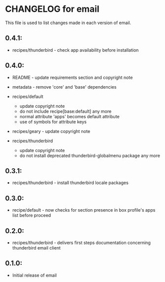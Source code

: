 # CHANGELOG for email

This file is used to list changes made in each version of email.

## 0.4.1:

* recipes/thunderbird - check app availability before installation

## 0.4.0:

* README   - update requirements section and copyright note
* metadata - remove 'core' and 'base' dependencies

* recipes/default

  - update copyright note
  - do not include recipe[base:default] any more
  - normal attribute 'apps' becomes default attribute
  - use of symbols for attribute keys

* recipes/geary - update copyright note

* recipes/thunderbird

  - update copyright note
  - do not install deprecated thunderbird-globalmenu package any more

## 0.3.1:

* recipes/thunderbird - install thunderbird locale packages

## 0.3.0:

* recipe/default - now checks for section presence in box profile's apps list before proceed

## 0.2.0:

* recipes/thunderbird - delivers first steps documentation concerning thunderbird email client

## 0.1.0:

* Initial release of email

